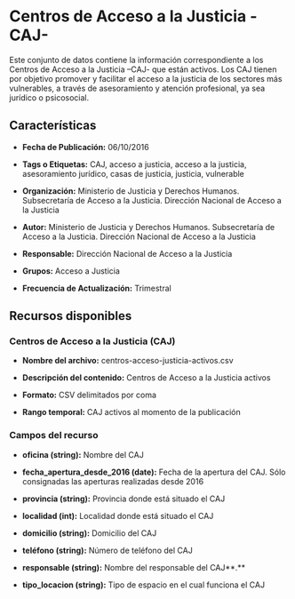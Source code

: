Centros de Acceso a la Justicia -CAJ-
=====================================

Este conjunto de datos contiene la información correspondiente a los Centros de Acceso a la Justicia –CAJ- que están activos. Los CAJ tienen por objetivo promover y facilitar el acceso a la justicia de los sectores más vulnerables, a través de asesoramiento y atención profesional, ya sea jurídico o psicosocial.

Características
---------------

-   **Fecha de Publicación:** 06/10/2016

-   **Tags o Etiquetas:** CAJ, acceso a justicia, acceso a la justicia, asesoramiento jurídico, casas de justicia, justicia, vulnerable

-   **Organización:** Ministerio de Justicia y Derechos Humanos. Subsecretaría de Acceso a la Justicia. Dirección Nacional de Acceso a la Justicia

-   **Autor:** Ministerio de Justicia y Derechos Humanos. Subsecretaría de Acceso a la Justicia. Dirección Nacional de Acceso a la Justicia

-   **Responsable:** Dirección Nacional de Acceso a la Justicia

-   **Grupos:** Acceso a Justicia

-   **Frecuencia de Actualización:** Trimestral

Recursos disponibles
--------------------

### Centros de Acceso a la Justicia (CAJ)

-   **Nombre del archivo:** centros-acceso-justicia-activos.csv

-   **Descripción del contenido:** Centros de Acceso a la Justicia activos

-   **Formato:** CSV delimitados por coma

-   **Rango temporal:** CAJ activos al momento de la publicación

### Campos del recurso

-   **oficina (string):** Nombre del CAJ

-   **fecha_apertura_desde_2016 (date):** Fecha de la apertura del CAJ. Sólo consignadas las aperturas realizadas desde 2016

-   **provincia (string):** Provincia donde está situado el CAJ

-   **localidad (int):** Localidad donde está situado el CAJ

-   **domicilio (string):** Domicilio del CAJ

-   **teléfono (string):** Número de teléfono del CAJ

-   **responsable (string):** Nombre del responsable del CAJ**.**

-   **tipo_locacion (string):** Tipo de espacio en el cual funciona el CAJ



